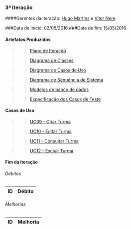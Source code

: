### 3ª Iteração

####Gerentes da iteração: [Hugo Martins](https://github.com/hugomartins013) e [Vitor Nere](https://github.com/Vitornere).


###Data de início: 02/05/2016
###Data de fim: 15/05/2016

#### Artefatos Produzidos

>>[Plano de Iteração](https://github.com/vitornere/partiuformar/wiki/Plano-da-Itera%C3%A7%C3%A3o-3)

>>[Diagrama de Classes](https://github.com/vitornere/partiuformar/wiki/Diagrama-de-Classes-3%C2%AA-Itera%C3%A7%C3%A3o)

>>[Diagrama de Casos de Uso](https://github.com/vitornere/partiuformar/wiki/Diagrama-de-Casos-de-Uso-3%C2%AA-Itera%C3%A7%C3%A3o)

>>[Diagrama de Sequência de Sistema](https://github.com/vitornere/partiuformar/wiki/Diagrama-de-Sequ%C3%AAncia-de-Sistema-3%C2%AA-Itera%C3%A7%C3%A3o)

>>[Modelos de banco de dados](https://github.com/vitornere/partiuformar/wiki/Modelos-do-Banco-de-Dados-3%C2%AA-Itera%C3%A7%C3%A3o)

>>[Especificação dos Casos de Teste](https://github.com/vitornere/partiuformar/wiki/Especifica%C3%A7%C3%A3o-dos-Casos-de-Teste-3%C2%AA-Itera%C3%A7%C3%A3o)

#### Casos de Uso

>>[UC09 - Criar Turma](https://github.com/vitornere/partiuformar/wiki/UC09--Criar-Turma)

>>[UC10 - Editar Turma](https://github.com/vitornere/partiuformar/wiki/UC10-Editar-Turma)

>>[UC11 - Consultar Turma](https://github.com/vitornere/partiuformar/wiki/UC11-Consultar-Turma)

>>[UC12 - Excluir Turma](https://github.com/vitornere/partiuformar/wiki/UC12-Excluir-Turma)

#### Fim da iteração

###### Débitos
ID|Débito|
-------|--------------|

###### Melhorias
ID|Melhoria|
-------|--------------|